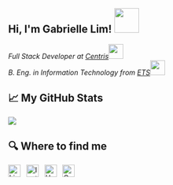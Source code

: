 <h2> Hi, I'm Gabrielle Lim! <img src="https://media.giphy.com/media/26Fxy3Iz1ari8oytO/giphy.gif" width="50"></h2>

<p>
  <em>
    Full Stack Developer at <a href="https://www.centris.ca/">Centris</a><img src="https://media.giphy.com/media/WUlplcMpOCEmTGBtBW/giphy.gif" width="30">
    </br>
    B. Eng. in Information Technology from <a href="https://www.etsmtl.ca/en/studies/Undergraduate-Programs/Bachelor-of-Information-Technology-Engineering">ETS</a><img src="https://media.giphy.com/media/5Xkfm66TmruVquYe6Q/giphy.gif" width="30">
  </em>
</p>

<h2> 📈 My GitHub Stats </h2>

<a href="https://github-readme-stats.vercel.app">
  <img align="center" src="https://github-readme-stats.vercel.app/api/top-langs/?username=gabrielletlim&langs_count=10&layout=compact&theme=gotham" />
</a>
<br/>

<h2> 🔍  Where to find me </h2>

[<img src="https://img.shields.io/badge/LinkedIn-282C34?logo=linkedin&logoColor=0077B5" alt="LinkedIn logo" title="LinkedIn" height="25" />](https://www.linkedin.com/in/gabrielletlim/)
&nbsp;
[<img src="https://img.shields.io/badge/Instagram-282C34?logo=instagram" alt="Instagram logo" title="Instagram" height="25" />]("https://www.instagram.com/gabrielletlim)
&nbsp;
[<img src="https://img.shields.io/badge/Unsplash-282C34?style=flat-square&logo=Unsplash" alt="Unsplash logo" title="Unsplash" height="25" />](https://unsplash.com/@ybagmedia)
&nbsp;
[<img src="https://img.shields.io/badge/Gmail-282C34?style=flat-square&logo=Gmail" alt="Gmail logo" title="Gmail" height="25" />](mailto:gabrielle.t.lim@gmail.com)
